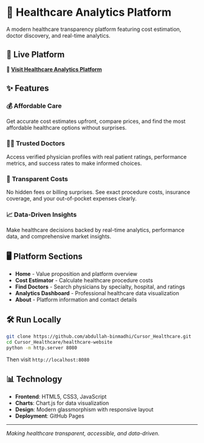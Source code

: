 # 🏥 Healthcare Analytics Platform

A modern healthcare transparency platform featuring cost estimation, doctor discovery, and real-time analytics.

## 🚀 Live Platform

**🔗 [Visit Healthcare Analytics Platform](https://abdullah-binmadhi.github.io/Cursor_Healthcare/healthcare-website/)** 

## ✨ Features

### 💰 **Affordable Care**
Get accurate cost estimates upfront, compare prices, and find the most affordable healthcare options without surprises.

### 👨‍⚕️ **Trusted Doctors**  
Access verified physician profiles with real patient ratings, performance metrics, and success rates to make informed choices.

### 🧾 **Transparent Costs**
No hidden fees or billing surprises. See exact procedure costs, insurance coverage, and your out-of-pocket expenses clearly.

### 📈 **Data-Driven Insights**
Make healthcare decisions backed by real-time analytics, performance data, and comprehensive market insights.

## 🖥️ Platform Sections

- **Home** - Value proposition and platform overview
- **Cost Estimator** - Calculate healthcare procedure costs
- **Find Doctors** - Search physicians by specialty, hospital, and ratings
- **Analytics Dashboard** - Professional healthcare data visualization
- **About** - Platform information and contact details

## 🛠️ Run Locally

```bash
git clone https://github.com/abdullah-binmadhi/Cursor_Healthcare.git
cd Cursor_Healthcare/healthcare-website
python -m http.server 8080
```

Then visit `http://localhost:8080`

## 📊 Technology

- **Frontend**: HTML5, CSS3, JavaScript
- **Charts**: Chart.js for data visualization
- **Design**: Modern glassmorphism with responsive layout
- **Deployment**: GitHub Pages

---

*Making healthcare transparent, accessible, and data-driven.*